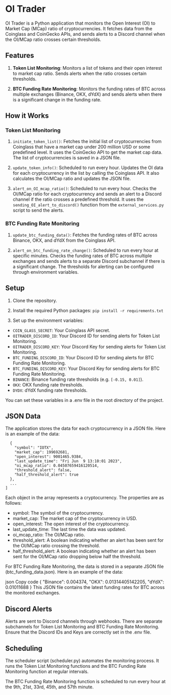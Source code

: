 # OI Trader
OI Trader is a Python application that monitors the Open Interest (OI) to Market Cap (MCap) ratio of cryptocurrencies. It fetches data from the Coinglass and CoinGecko APIs, and sends alerts to a Discord channel when the OI/MCap ratio crosses certain thresholds.

## Features

1. **Token List Monitoring**: Monitors a list of tokens and their open interest to market cap ratio. Sends alerts when the ratio crosses certain thresholds.

2. **BTC Funding Rate Monitoring**: Monitors the funding rates of BTC across multiple exchanges (Binance, OKX, dYdX) and sends alerts when there is a significant change in the funding rate.

## How it Works

### Token List Monitoring

1. `initiate_token_list()`: Fetches the initial list of cryptocurrencies from Coinglass that have a market cap under 200 million USD or some predefined level. It uses the CoinGecko API to get the market cap data. The list of cryptocurrencies is saved in a JSON file.

2. `update_token_info()`: Scheduled to run every hour. Updates the OI data for each cryptocurrency in the list by calling the Coinglass API. It also calculates the OI/MCap ratio and updates the JSON file.

3. `alert_on_OI_mcap_ratio()`: Scheduled to run every hour. Checks the OI/MCap ratio for each cryptocurrency and sends an alert to a Discord channel if the ratio crosses a predefined threshold. It uses the `sending_OI_alert_to_discord()` function from the `external_services.py` script to send the alerts.

### BTC Funding Rate Monitoring

1. `update_btc_funding_data()`: Fetches the funding rates of BTC across Binance, OKX, and dYdX from the Coinglass API.

2. `alert_on_btc_funding_rate_change()`: Scheduled to run every hour at specific minutes. Checks the funding rates of BTC across multiple exchanges and sends alerts to a separate Discord subchannel if there is a significant change. The thresholds for alerting can be configured through environment variables.


## Setup
1. Clone the repository.

2. Install the required Python packages:
```pip install -r requirements.txt```

3. Set up the environment variables:

 - `COIN_GLASS_SECRET`: Your Coinglass API secret.
 - `OITRADER_DISCORD_ID`: Your Discord ID for sending alerts for Token List Monitoring.
 - `OITRADER_DISCORD_KEY`: Your Discord Key for sending alerts for Token List Monitoring.
 - `BTC_FUNDING_DISCORD_ID`: Your Discord ID for sending alerts for BTC Funding Rate Monitoring.
 - `BTC_FUNDING_DISCORD_KEY`: Your Discord Key for sending alerts for BTC Funding Rate Monitoring.
 - `BINANCE`: Binance funding rate thresholds (e.g. `[-0.15, 0.01]`).
 - `OKX`: OKX funding rate thresholds.
 - `DYDX`: dYdX funding rate thresholds.

You can set these variables in a .env file in the root directory of the project.


## JSON Data
The application stores the data for each cryptocurrency in a JSON file. Here is an example of the data:

```[
  {
    "symbol": "IOTX",
    "market_cap": 199692681,
    "open_interest": 9001465.9384,
    "last_update_time": "Fri Jun  9 13:10:01 2023",
    "oi_mcap_ratio": 0.04507659416120514,
    "threshold_alert": false,
    "half_threshold_alert": true
  },
  ...
]
```

Each object in the array represents a cryptocurrency. The properties are as follows:

- symbol: The symbol of the cryptocurrency.
- market_cap: The market cap of the cryptocurrency in USD.
- open_interest: The open interest of the cryptocurrency.
- last_update_time: The last time the data was updated.
- oi_mcap_ratio: The OI/MCap ratio.
- threshold_alert: A boolean indicating whether an alert has been sent for the OI/MCap ratio crossing the threshold.
- half_threshold_alert: A boolean indicating whether an alert has been sent for the OI/MCap ratio dropping below half the threshold.

For BTC Funding Rate Monitoring, the data is stored in a separate JSON file (btc_funding_data.json). Here is an example of the data:

json
Copy code
{
  "Binance": 0.004374,
  "OKX": 0.01314405142205,
  "dYdX": 0.01011688
}
This JSON file contains the latest funding rates for BTC across the monitored exchanges.


## Discord Alerts
Alerts are sent to Discord channels through webhooks. There are separate subchannels for Token List Monitoring and BTC Funding Rate Monitoring. Ensure that the Discord IDs and Keys are correctly set in the .env file.

## Scheduling
The scheduler script (scheduler.py) automates the monitoring process. It runs the Token List Monitoring functions and the BTC Funding Rate Monitoring function at regular intervals.

The BTC Funding Rate Monitoring function is scheduled to run every hour at the 9th, 21st, 33rd, 45th, and 57th minute.
